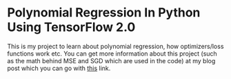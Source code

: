 # Polynomial Regression In Python Using TensorFlow 2.0

This is my project to learn about polynomial regression, how optimizers/loss functions work etc. You can get more information about this project (such as the math behind MSE and SGD which are used in the code) at my blog post which you can go with [this](https://blog.tekno.icu/2020/01/22/polynomial-regression-in-python-using-tensorflow-2-0/) link.
